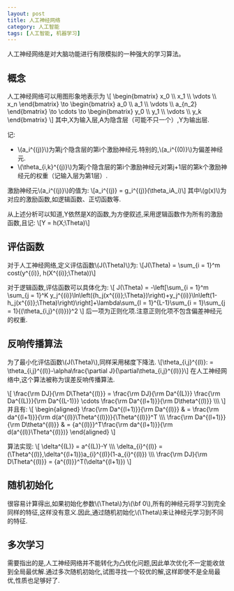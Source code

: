 ```yaml
---
layout: post
title: 人工神经网络
category: 人工智能
tags: [人工智能, 机器学习]
---
```

人工神经网络是对大脑功能进行有限模拟的一种强大的学习算法。

<!--exerpt-->

## 概念

人工神经网络可以用图形象地表示为
\\[
\begin{bmatrix}
x_0 \\\\ x_1 \\\\ \vdots \\\\ x_n
\end{bmatrix}
\to
\begin{bmatrix}
a_0 \\\\ a_1 \\\\ \vdots \\\\ a_{n_2}
\end{bmatrix}
\to
\cdots
\to
\begin{bmatrix}
y_0 \\\\ y_1 \\\\ \vdots \\\\ y_k
\end{bmatrix}
\\]
其中,X为输入层,A为隐含层（可能不只一个）,Y为输出层.

记:

* \\(a_i^{(j)}\\)为第j个隐含层的第i个激励神经元.特别的,\\(a_i^{(0)}\\)为偏差神经元.
* \\(\theta_{i,k}^{(j)}\\)为第j个隐含层的第i个激励神经元对第j+1层的第k个激励神经元的权重（记输入层为第1层）.

激励神经元\\(a_i^{(j)}\\)的值为:
\\[a_i^{(j)} = g_i^{(j)}(\theta_iA_i)\\]
其中\\(g(x)\\)为对应的激励函数,如逻辑函数、正切函数等.

从上述分析可以知道,Y依然是X的函数,为方便叙述,采用逻辑函数作为所有的激励函数,且记:
\\[Y = h(X;\Theta)\\]

## 评估函数

对于人工神经网络,定义评估函数\\(J(\Theta)\\)为:
\\[J(\Theta) = \sum_{i = 1}^m cost(y^{(i)}, h(X^{(i)};\Theta))\\]

对于逻辑函数,评估函数可以具体化为:
\\[
J(\Theta) = -\left[\sum_{i = 1}^m \sum_{j = 1}^K y_j^{(i)}\ln\left({h_j(x^{(i)};\Theta})\right)+y_j^{(i)}\ln\left(1-h_j(x^{(i)};\Theta)\right)\right]+\lambda\sum_{l = 1}^{L-1}\sum_{i = 1}\sum_{j = 1}\{(\theta_{i,j}^{(l)})}^2
\\]
后一项为正则化项.注意正则化项不包含偏差神经元的权重.

## 反响传播算法

为了最小化评估函数\\(J(\Theta)\\),同样采用梯度下降法.
\\[\theta_{i,j}^{(l)}: = \theta_{i,j}^{(l)}-\alpha\frac{\partial J}{\partial\theta_{i,j}^{(l)}}\\]
在人工神经网络中,这个算法被称为误差反响传播算法.

\\[
\frac{\rm DJ}{\rm D\Theta^{(l)}} = \frac{\rm DJ}{\rm Da^{(L)}} \frac{\rm Da^{(L)}}{\rm Da^{(L-1)}} \cdots \frac{\rm Da^{(l+1)}}{\rm D\theta^{(l)}} \\\\\\
\\]
并且有:
\\[
\begin{aligned}
\frac{\rm Da^{(l+1)}}{\rm Da^{(l)}} & = \frac{\rm da^{(l+1)}}{\rm d(a^{(l)}\Theta^{(l)})}{\Theta^{(l)}}^T \\\\\\
\frac{\rm Da^{(l+1)}}{\rm D\theta^{(l)}} & = {a^{(l)}}^T\frac{\rm da^{(l+1)}}{\rm d(a^{(l)}\Theta^{(l)})}
\end{aligned}
\\]

算法实现:
\\[
\delta^{(L)} = a^{(L)}-Y \\\\\\
\delta_{i}^{(l)} = (\Theta^{(l)},\delta^{(l+1)})a_{i}^{(l)}(1-a_{i}^{(l)}) \\\\\\
\frac{\rm DJ}{\rm D\Theta^{(l)}} = {a^{(l)}}^T(\delta^{(l+1)})
\\]



## 随机初始化

很容易计算得出,如果初始化参数\\(\Theta\\)为\\(\bf 0\\),所有的神经元将学习到完全同样的特征,这样没有意义.因此,通过随机初始化\\(\Theta\\)来让神经元学习到不同的特征.

## 多次学习

需要指出的是,人工神经网络并不能转化为凸优化问题,因此单次优化不一定能收敛到全局最优解.通过多次随机初始化,试图寻找一个较优的解,这样即使不是全局最优,性质也足够好了.